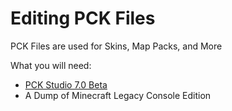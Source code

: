 # Editing PCK Files

PCK Files are used for Skins, Map Packs, and More  

What you will need:  
- [PCK Studio 7.0 Beta](https://github.com/PhoenixARC/-PCK-Studio/releases/tag/Beta)  
- A Dump of Minecraft Legacy Console Edition  

